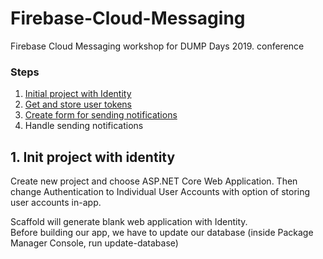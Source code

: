 # Firebase-Cloud-Messaging
Firebase Cloud Messaging workshop for DUMP Days 2019. conference

### Steps 
1. [Initial project with Identity](https://github.com/bpenovic/Firebase-Cloud-Messaging/tree/1.-Init-project-with-identity)
2. [Get and store user tokens](https://github.com/bpenovic/Firebase-Cloud-Messaging/tree/2.-Get-and-store-user-tokens) 
3. [Create form for sending notifications](https://github.com/bpenovic/Firebase-Cloud-Messaging/blob/3.-Create-form-for-sending-notifications)
4. Handle sending notifications

## 1. Init project with identity
Create new project and choose ASP.NET Core Web Application. Then change Authentication to Individual User Accounts with option of storing user accounts in-app.  

Scaffold will generate blank web application with Identity.  
Before building our app, we have to update our database (inside Package Manager Console, run update-database)
